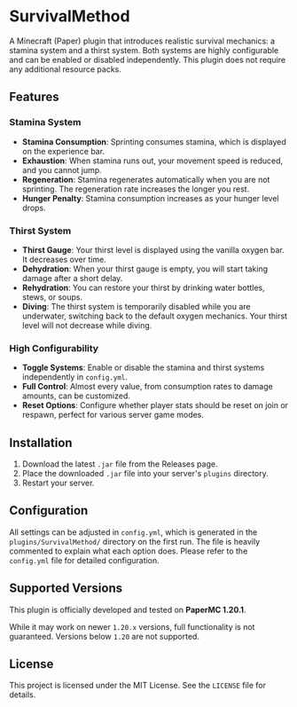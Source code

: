 # SurvivalMethod

A Minecraft (Paper) plugin that introduces realistic survival mechanics: a stamina system and a thirst system. Both systems are highly configurable and can be enabled or disabled independently.
This plugin does not require any additional resource packs.

## Features

### Stamina System

- **Stamina Consumption**: Sprinting consumes stamina, which is displayed on the experience bar.
- **Exhaustion**: When stamina runs out, your movement speed is reduced, and you cannot jump.
- **Regeneration**: Stamina regenerates automatically when you are not sprinting. The regeneration rate increases the longer you rest.
- **Hunger Penalty**: Stamina consumption increases as your hunger level drops.

### Thirst System

- **Thirst Gauge**: Your thirst level is displayed using the vanilla oxygen bar. It decreases over time.
- **Dehydration**: When your thirst gauge is empty, you will start taking damage after a short delay.
- **Rehydration**: You can restore your thirst by drinking water bottles, stews, or soups.
- **Diving**: The thirst system is temporarily disabled while you are underwater, switching back to the default oxygen mechanics. Your thirst level will not decrease while diving.

### High Configurability

- **Toggle Systems**: Enable or disable the stamina and thirst systems independently in `config.yml`.
- **Full Control**: Almost every value, from consumption rates to damage amounts, can be customized.
- **Reset Options**: Configure whether player stats should be reset on join or respawn, perfect for various server game modes.

## Installation

1.  Download the latest `.jar` file from the Releases page.
2.  Place the downloaded `.jar` file into your server's `plugins` directory.
3.  Restart your server.

## Configuration

All settings can be adjusted in `config.yml`, which is generated in the `plugins/SurvivalMethod/` directory on the first run. The file is heavily commented to explain what each option does. Please refer to the `config.yml` file for detailed configuration.

## Supported Versions

This plugin is officially developed and tested on **PaperMC 1.20.1**.

While it may work on newer `1.20.x` versions, full functionality is not guaranteed. Versions below `1.20` are not supported.

## License

This project is licensed under the MIT License. See the `LICENSE` file for details.
